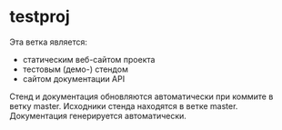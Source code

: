 testproj
========

Эта ветка является:
+ статическим веб-сайтом проекта 
+ тестовым (демо-) стендом
+ сайтом документации API

Стенд и документация обновляются автоматически при коммите в ветку master.
Исходники стенда находятся в ветке master.
Документация генерируется автоматически.
